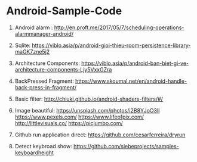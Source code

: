 # Android-Sample-Code

1. Android alarm : http://en.proft.me/2017/05/7/scheduling-operations-alarmmanager-android/

2. Sqlite: https://viblo.asia/p/android-gioi-thieu-room-persistence-library-maGK7zne5j2

3. Architecture Components: https://viblo.asia/p/android-ban-biet-gi-ve-architecture-components-Ljy5VxxGZra

4. BackPressed Fragment: https://www.skoumal.net/en/android-handle-back-press-in-fragment/

5. Basic filter: http://chiuki.github.io/android-shaders-filters/#/

6. Image beautiful: 
https://unsplash.com/photos/i2B8YJoO3lI
https://www.pexels.com/
https://www.lifeofpix.com/
http://littlevisuals.co/
https://picjumbo.com/

7. Github run application direct: https://github.com/cesarferreira/dryrun 

8. Detect keybroad show: https://github.com/siebeprojects/samples-keyboardheight
